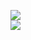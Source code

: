 [![](https://img.shields.io/badge/Made%20With-Github%20Spray-lightgrey.svg?style=for-the-badge&logo=github)](https://github.com/Annihil/github-spray#2410)  
[![](https://i.imgur.com/2DrTn0Z.gif)](https://github.com/Annihil/github-spray)